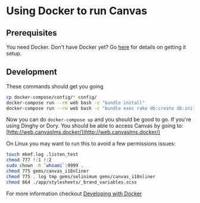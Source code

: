 # Using Docker to run Canvas
## Prerequisites

You need Docker. Don't have Docker yet? Go [here](getting_docker.md) for details on getting it setup.

## Development

These commands should get you going

```bash
cp docker-compose/config/* config/
docker-compose run --rm web bash -c "bundle install"
docker-compose run --rm web bash -c "bundle exec rake db:create db:initial_setup"
```

Now you can do `docker-compose up` and you should be good to go. If you're
using Dinghy or Dory. You should be able to access Canvas by going to: [http://web.canvaslms.docker/](http://web.canvaslms.docker/)

On Linux you may want to run this to avoid a few permissions issues:

```bash
touch mkmf.log .listen_test
chmod 777 !:1 !:2
sudo chown -R `whoami`:9999 .
chmod 775 gems/canvas_i18nliner
chmod 775 . log tmp gems/selinimum gems/canvas_i18nliner
chmod 664 ./app/stylesheets/_brand_variables.scss
```

For more information checkout [Developing with Docker](developing_with_docker.md)

